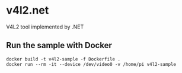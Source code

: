 # v4l2.net
V4L2 tool implemented by .NET

## Run the sample with Docker
```
docker build -t v4l2-sample -f Dockerfile .
docker run --rm -it --device /dev/video0 -v /home/pi v4l2-sample
```